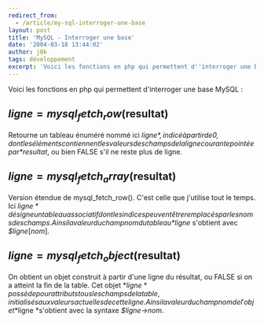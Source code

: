 ```yaml
---
redirect_from:
  - /article/my-sql-interroger-une-base
layout: post
title: 'MySQL - Interroger une base'
date: '2004-03-18 13:44:02'
author: j0k
tags: développement
excerpt: 'Voici les fonctions en php qui permettent d''interroger une base MySQL'
---
```


Voici les fonctions en php qui permettent d'interroger une base MySQL :

## **$ligne = mysql_fetch_row($resultat)**

 Retourne un tableau énuméré nommé ici *$ligne*, indicé à partir de 0, dont les éléments contiennent les valeurs des champs de la ligne courante pointée par *$resultat*, ou bien FALSE s'il ne reste plus de ligne.

## **$ligne = mysql_fetch_array($resultat)**

 Version étendue de mysql_fetch_row(). C'est celle que j'utilise tout le temps. Ici *$ligne* désigne un tableau associatif dont les indices peuvent être remplacés par les noms des champs. Ainsi la valeur du champ nom du tableau *$ligne* s'obtient avec *$ligne*[*nom*].

## **$ligne = mysql_fetch_object($resultat)**

 On obtient un objet construit à partir d'une ligne du résultat, ou FALSE si on a atteint la fin de la table. Cet objet *$ligne* possède pour attributs tous les champs de la table, initialisés aux valeurs actuelles de cette ligne. Ainsi la valeur du champ nom de l'objet *$ligne *s'obtient avec la syntaxe *$ligne->nom*.
